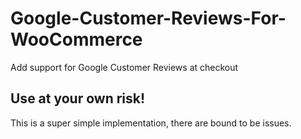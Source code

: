 # Google-Customer-Reviews-For-WooCommerce
Add support for Google Customer Reviews at checkout

## Use at your own risk!
This is a super simple implementation, there are bound to be issues.
